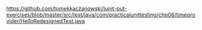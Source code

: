 https://github.com/tomekkaczanowski/junit-put-exercises/blob/master/src/test/java/com/practicalunittesting/chp06/timeprovider/HelloRedesignedTest.java